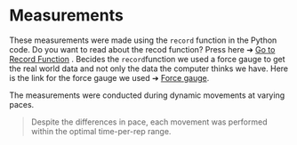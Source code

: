 # Measurements

These measurements were made using the `record` function in the Python code. Do you want to read about the recod function? Press here ➔ [Go to Record Function](../Machine/Software/howto/README.md#step-9-record-function)
. Becides the `record`function we used a force gauge to get the real world data and not only the data the computer thinks we have. Here is the link for the force gauge we used ➔ [Force gauge](https://docs.rs-online.com/ebc3/A700000007226729.pdf).
 
The measurements were conducted during dynamic movements at varying paces.
> Despite the differences in pace, each movement was performed within the optimal time-per-rep range.
